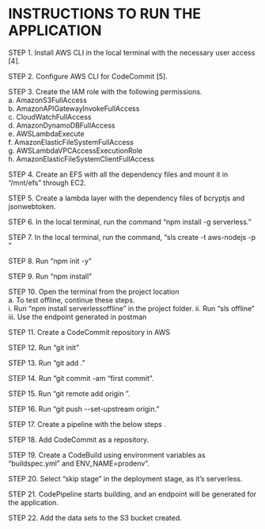 
# INSTRUCTIONS TO RUN THE APPLICATION

STEP 1. Install AWS CLI in the local terminal with the
necessary user access [4].  

STEP 2. Configure AWS CLI for CodeCommit [5].  

STEP 3. Create the IAM role with the following
permissions.   
a. AmazonS3FullAccess   
b. AmazonAPIGatewayInvokeFullAccess  
c. CloudWatchFullAccess  
d. AmazonDynamoDBFullAccess   
e. AWSLambdaExecute   
f. AmazonElasticFileSystemFullAccess  
g. AWSLambdaVPCAccessExecutionRole  
h. AmazonElasticFileSystemClientFullAccess  

STEP 4. Create an EFS with all the dependency files and
mount it in “/mnt/efs” through EC2.  

STEP 5. Create a lambda layer with the dependency files
of bcryptjs and jsonwebtoken.  

STEP 6. In the local terminal, run the command “npm
install -g serverless.”  

STEP 7. In the local terminal, run the command, “sls
create -t aws-nodejs -p <project-name>”   

STEP 8. Run “npm init -y”  

STEP 9. Run “npm install”  

STEP 10. Open the terminal from the project location  
a. To test offline, continue these steps.  
i. Run “npm install serverlessoffline” in the project folder.
ii. Run “sls offline”  
iii. Use the endpoint generated in
postman  

STEP 11. Create a CodeCommit repository in AWS  

STEP 12. Run “git init”  

STEP 13. Run “git add .”  

STEP 14. Run “git commit -am “first commit”.  

STEP 15. Run “git remote add origin <repo url>”. 

STEP 16. Run “git push --set-upstream origin.”  

STEP 17. Create a pipeline with the below steps .

STEP 18. Add CodeCommit as a repository.  

STEP 19. Create a CodeBuild using environment variables
as “buildspec.yml” and ENV_NAME=prodenv”. 

STEP 20. Select “skip stage” in the deployment stage, as
it’s serverless. 

STEP 21. CodePipeline starts building, and an endpoint
will be generated for the application.

STEP 22. Add the data sets to the S3 bucket created.










